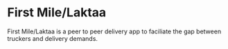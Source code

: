 # First Mile/Laktaa

First Mile/Laktaa is a peer to peer delivery app to faciliate the gap between truckers and delivery demands.
